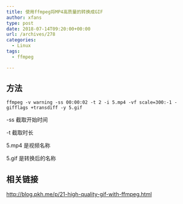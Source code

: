 ```yaml
---
title: 使用ffmpeg将MP4高质量的转换成GIF
author: xfans
type: post
date: 2018-07-14T09:20:00+00:00
url: /archives/278
categories:
  - Linux
tags:
  - ffmpeg

---
```

## 方法

`ffmpeg -v warning -ss 00:00:02 -t 2 -i 5.mp4 -vf scale=300:-1 -gifflags +transdiff -y 5.gif`

-ss 截取开始时间

-t 截取时长

5.mp4 是视频名称

5.gif 是转换后的名称

## 相关链接

<http://blog.pkh.me/p/21-high-quality-gif-with-ffmpeg.html>